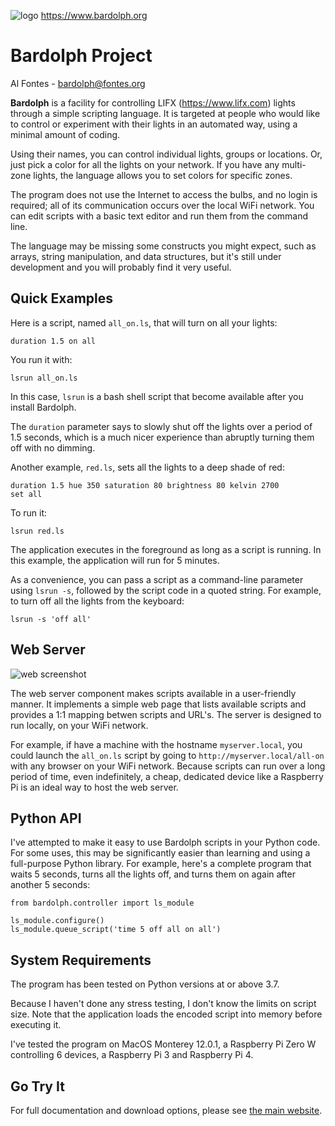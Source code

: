 ![logo](https://www.bardolph.org/logo.png)
https://www.bardolph.org

# Bardolph Project

Al Fontes - [bardolph@fontes.org](mailto:bardolph@fontes.org)

**Bardolph** is a facility for controlling LIFX (https://www.lifx.com) lights
through a simple scripting language. It is targeted at people who would like
to control or experiment with their lights in an automated way, using a minimal
amount of coding.

Using their names, you can control individual lights, groups or locations. Or,
just pick a color for all the lights on your network. If you have any multi-zone lights, the language allows you to set colors for specific zones.

The program does not use the Internet to access the bulbs, and no login is
required; all of its  communication occurs over the local WiFi network. You
can edit scripts with a basic text editor and run them from the command line.

The language may be missing some constructs you might expect, such as arrays,
string manipulation, and data structures, but it's still under development and
you will probably find it very useful.

## Quick Examples
Here is a script, named `all_on.ls`, that will turn on all your lights:
```
duration 1.5 on all
```
You run it with:
```
lsrun all_on.ls
```
In this case, `lsrun` is a bash shell script that become available after you
install Bardolph.

The `duration` parameter says to slowly shut off the
lights over a period of 1.5 seconds, which is a much nicer experience than
abruptly turning them off with no dimming.

Another example, `red.ls`, sets all the lights to a deep shade of red:
```
duration 1.5 hue 350 saturation 80 brightness 80 kelvin 2700
set all
```
To run it:
```
lsrun red.ls
```
The application executes in the foreground as long as a script is running. In this
example, the application will run for 5 minutes.

As a convenience, you can pass a script as a command-line parameter using
`lsrun -s`, followed by the script code in a quoted string. For example, to
turn off all the lights from the keyboard:

```
lsrun -s 'off all'
```

## Web Server
![web screenshot](https://www.bardolph.org/web_mobile.png)

The web server component makes scripts available in a user-friendly manner.
It implements a simple web page that lists available scripts and provides a
1:1 mapping betwen scripts and URL's. The server is designed to run locally,
on your WiFi network.

For example, if have a machine with the hostname
`myserver.local`, you could launch the  `all_on.ls` script by going to
`http://myserver.local/all-on` with any browser on your WiFi network.
Because scripts can run over a long period of time, even indefinitely,
a cheap, dedicated device like a Raspberry Pi is an ideal way to host the
web server.

## Python API
I've attempted to make it easy to use Bardolph scripts in your Python code.
For some uses, this may be significantly easier than learning and using a
full-purpose Python library. For example, here's a complete program that
waits 5 seconds, turns all the lights off, and turns them on again after
another 5 seconds:

```
from bardolph.controller import ls_module

ls_module.configure()
ls_module.queue_script('time 5 off all on all')
```

## System Requirements
The program has been tested on Python versions at or above 3.7.

Because I haven't done any stress testing, I don't know the limits on
script size. Note that the application loads the encoded script into memory
before executing it.

I've tested the program on MacOS Monterey 12.0.1, a Raspberry Pi Zero W
controlling 6 devices, a Raspberry Pi 3 and Raspberry Pi 4.

## Go Try It
For full documentation and download options, please see
[the main website](http://www.bardolph.org).
